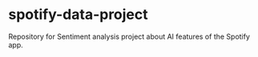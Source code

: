 # spotify-data-project
Repository for Sentiment analysis project about AI features of the Spotify app.

